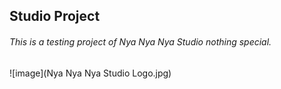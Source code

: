 ## Studio Project

###### This is a testing project of Nya Nya Nya Studio nothing special.

![image](Nya Nya Nya Studio Logo.jpg)